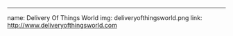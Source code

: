 ---
name: Delivery Of Things World
img: deliveryofthingsworld.png
link: http://www.deliveryofthingsworld.com
